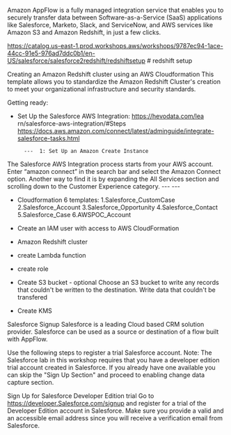 Amazon AppFlow is a fully managed integration service that enables you to securely transfer data between Software-as-a-Service (SaaS) applications like Salesforce, Marketo, Slack, and ServiceNow, and AWS services like Amazon S3 and Amazon Redshift, in just a few clicks.


https://catalog.us-east-1.prod.workshops.aws/workshops/9787ec94-1ace-44cc-91e5-976ad7ddc0b1/en-US/salesforce/salesforce2redshift/redshiftsetup # redshift setup 

Creating an Amazon Redshift cluster using an AWS Cloudformation 
This template allows you to standardize the Amazon Redshift Cluster's creation to meet your organizational infrastructure and security standards. 

Getting ready: 

- Set Up the Salesforce AWS Integration: https://hevodata.com/lea rn/salesforce-aws-integration/#Steps
https://docs.aws.amazon.com/connect/latest/adminguide/integrate-salesforce-tasks.html

        ---  1: Set Up an Amazon Create Instance
The Salesforce AWS Integration process starts from your AWS account. Enter “amazon connect” in the search bar and select the Amazon Connect option. Another way to find it is by expanding the All Services section and scrolling down to the Customer Experience category. 
        --- 
        ---

- Cloudformation 6 templates:
            1.Salesforce_CustomCase
            2.Salesforce_Account
            3.Salesforce_Opportunity
            4.Salesforce_Contact
            5.Salesforce_Case
            6.AWSPOC_Account 

- Create an IAM user with access to AWS CloudFormation
- Amazon Redshift cluster 
- create Lambda function 
- create role 
- Create S3 bucket   - optional 
                Choose an S3 bucket to write any records that couldn't be written to the destination. Write data that couldn't be transfered
- Create KMS 





Salesforce Signup
Salesforce is a leading Cloud based CRM solution provider. Salesforce can be used as a source or destination of a flow built with AppFlow.

Use the following steps to register a trial Salesforce account. Note: The Salesforce lab in this workshop requires that you have a developer edition trial account created in Salesforce. If you already have one available you can skip the "Sign Up Section" and proceed to enabling change data capture section.


Sign Up for Salesforce Developer Edition trial
Go to https://developer.Salesforce.com/signup  and register for a trial of the Developer Edition account in Salesforce. Make sure you provide a valid and an accessible email address since you will receive a verification email from Salesforce.




